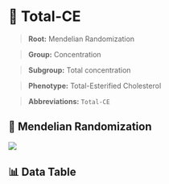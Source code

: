 # 🧪 Total-CE

> **Root:** Mendelian Randomization

> **Group:** Concentration  

> **Subgroup:** Total concentration

> **Phenotype:** Total-Esterified Cholesterol  

> **Abbreviations:** `Total-CE`

## 🧬 Mendelian Randomization  

<img src="/MR/Figures/Inverse/TotalhengxianCE.png"/>


## 📊 Data Table


<CsvTableMRI src="/public/MR/Data/Inverse/TotalhengxianCE.csv"/>
